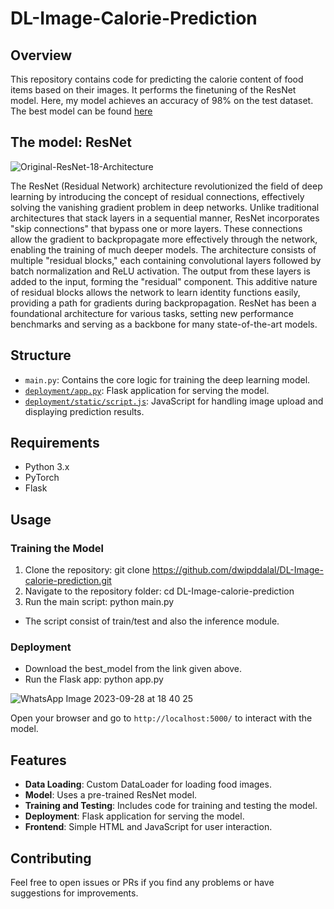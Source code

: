 # DL-Image-Calorie-Prediction

## Overview

This repository contains code for predicting the calorie content of food items based on their images. It performs the finetuning of the ResNet model.
Here, my model achieves an accuracy of 98% on the test dataset.
The best model can be found [here](https://drive.google.com/file/d/1hFTxJaXXGyia_iT0fL8V9mLAanYWCiAY/view?usp=sharing)


## The model: ResNet
![Original-ResNet-18-Architecture](https://github.com/dwipddalal/DL-Image-calorie-prediction/assets/91228207/e21e6b70-d0d3-4d51-92e1-7c5182cb3c23)


The ResNet (Residual Network) architecture revolutionized the field of deep learning by introducing the concept of residual connections, effectively solving the vanishing gradient problem in deep networks. Unlike traditional architectures that stack layers in a sequential manner, ResNet incorporates "skip connections" that bypass one or more layers. These connections allow the gradient to backpropagate more effectively through the network, enabling the training of much deeper models. The architecture consists of multiple "residual blocks," each containing convolutional layers followed by batch normalization and ReLU activation. The output from these layers is added to the input, forming the "residual" component. This additive nature of residual blocks allows the network to learn identity functions easily, providing a path for gradients during backpropagation. ResNet has been a foundational architecture for various tasks, setting new performance benchmarks and serving as a backbone for many state-of-the-art models.

## Structure

- `main.py`: Contains the core logic for training the deep learning model.
- [`deployment/app.py`](https://github.com/dwipddalal/DL-Image-calorie-prediction/blob/main/deployment/app.py): Flask application for serving the model.
- [`deployment/static/script.js`](https://github.com/dwipddalal/DL-Image-calorie-prediction/blob/main/deployment/static/script.js): JavaScript for handling image upload and displaying prediction results.

## Requirements

- Python 3.x
- PyTorch
- Flask

## Usage

### Training the Model

1. Clone the repository: git clone https://github.com/dwipddalal/DL-Image-calorie-prediction.git
2.  Navigate to the repository folder: cd DL-Image-calorie-prediction
3.  Run the main script: python main.py

- The script consist of train/test and also the inference module.

### Deployment
- Download the best_model from the link given above.
- Run the Flask app: python app.py

![WhatsApp Image 2023-09-28 at 18 40 25](https://github.com/dwipddalal/DL-Image-calorie-prediction/assets/91228207/19834057-f046-46ec-9106-df40dd997873)


Open your browser and go to `http://localhost:5000/` to interact with the model.

## Features
- **Data Loading**: Custom DataLoader for loading food images.
- **Model**: Uses a pre-trained ResNet model.
- **Training and Testing**: Includes code for training and testing the model.
- **Deployment**: Flask application for serving the model.
- **Frontend**: Simple HTML and JavaScript for user interaction.

## Contributing
Feel free to open issues or PRs if you find any problems or have suggestions for improvements.






